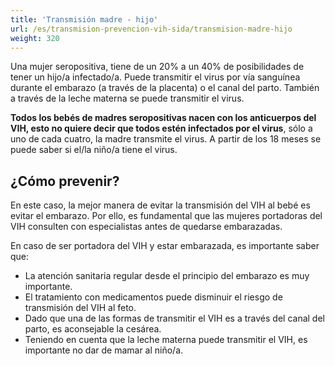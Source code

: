 ```yaml
---
title: 'Transmisión madre - hijo'
url: /es/transmision-prevencion-vih-sida/transmision-madre-hijo
weight: 320
---
```


Una mujer seropositiva, tiene de un 20% a un 40% de posibilidades de tener un hijo/a infectado/a. Puede transmitir el virus por vía sanguínea durante el embarazo (a través de la placenta) o el canal del parto. También a través de la leche materna se puede transmitir el virus.

**Todos los bebés de madres seropositivas nacen con los anticuerpos del VIH, esto no quiere decir que todos estén infectados por el virus**, sólo a uno de cada cuatro, la madre transmite el virus. A partir de los 18 meses se puede saber si el/la niño/a tiene el virus.

## ¿Cómo prevenir?

En este caso, la mejor manera de evitar la transmisión del VIH al bebé es evitar el embarazo. Por ello, es fundamental que las mujeres portadoras del VIH consulten con especialistas antes de quedarse embarazadas.

En caso de ser portadora del VIH y estar embarazada, es importante saber que:

* La atención sanitaria regular desde el principio del embarazo es muy importante.
* El tratamiento con medicamentos puede disminuir el riesgo de transmisión del VIH al feto.
* Dado que una de las formas de transmitir el VIH es a través del canal del parto, es aconsejable la cesárea.
* Teniendo en cuenta que la leche materna puede transmitir el VIH, es importante no dar de mamar al niño/a.